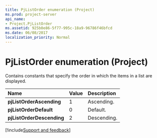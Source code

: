```yaml
---
title: PjListOrder enumeration (Project)
ms.prod: project-server
api_name:
- Project.PjListOrder
ms.assetid: 925b0e86-5f77-995c-18a9-96786f46bfcd
ms.date: 06/08/2017
localization_priority: Normal
---
```



# PjListOrder enumeration (Project)

Contains constants that specify the order in which the items in a list are displayed.



|Name|Value|Description|
|:-----|:-----|:-----|
|**pjListOrderAscending**|1|Ascending.|
|**pjListOrderDefault**|0|Default.|
|**pjListOrderDescending**|2|Descending.|

[!include[Support and feedback](~/includes/feedback-boilerplate.md)]